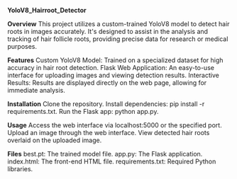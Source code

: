 **YoloV8_Hairroot_Detector**

**Overview**
This project utilizes a custom-trained YoloV8 model to detect hair roots in images accurately. It's designed to assist in the analysis and tracking of hair follicle roots, providing precise data for research or medical purposes.

**Features**
Custom YoloV8 Model: Trained on a specialized dataset for high accuracy in hair root detection.
Flask Web Application: An easy-to-use interface for uploading images and viewing detection results.
Interactive Results: Results are displayed directly on the web page, allowing for immediate analysis.

**Installation**
Clone the repository.
Install dependencies: pip install -r requirements.txt.
Run the Flask app: python app.py.

**Usage**
Access the web interface via localhost:5000 or the specified port.
Upload an image through the web interface.
View detected hair roots overlaid on the uploaded image.

**Files**
best.pt: The trained model file.
app.py: The Flask application.
index.html: The front-end HTML file.
requirements.txt: Required Python libraries.
